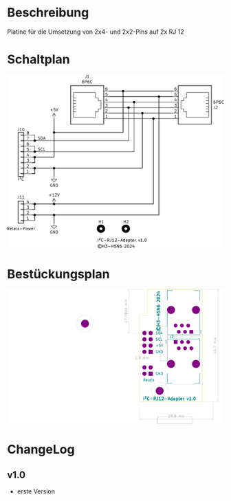 # Beschreibung

Platine für die Umsetzung von 2x4- und 2x2-Pins auf 2x RJ 12 

# Schaltplan

![Schaltplan](doc/RJ12-I2C-12V-Adapter.png)

# Bestückungsplan

![Bestückungsplan](doc/RJ12-I2C-12V-Adapter.kicad_pcb_F.svg)

# ChangeLog
## v1.0
* erste Version
